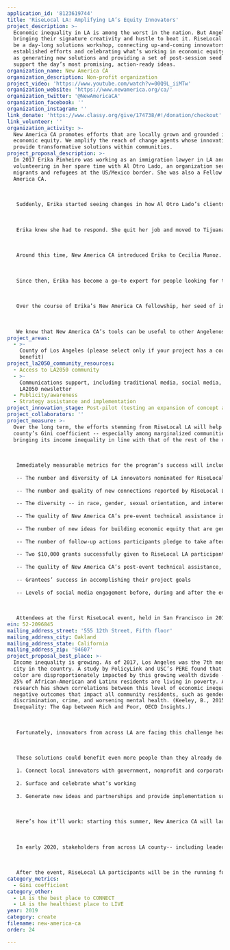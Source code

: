 ```yaml
---
application_id: '8123619744'
title: 'RiseLocal LA: Amplifying LA’s Equity Innovators'
project_description: >-
  Economic inequality in LA is among the worst in the nation. But Angelenos are
  bringing their signature creativity and hustle to beat it. RiseLocal LA will
  be a day-long solutions workshop, connecting up-and-coming innovators with
  established efforts and celebrating what’s working in economic equity, as well
  as generating new solutions and providing a set of post-session seed grants to
  support the day’s most promising, action-ready ideas.
organization_name: New America CA
organization_description: Non-profit organization
project_video: 'https://www.youtube.com/watch?v=00Q9L_iiMTw'
organization_website: 'https://www.newamerica.org/ca/'
organization_twitter: '@NewAmericaCA'
organization_facebook: ''
organization_instagram: ''
link_donate: 'https://www.classy.org/give/174738/#!/donation/checkout'
link_volunteer: ''
organization_activity: >-
  New America CA promotes efforts that are locally grown and grounded in
  economic equity. We amplify the reach of change agents whose innovations
  provide transformative solutions within communities.
project_proposal_description: >-
  In 2017 Erika Pinheiro was working as an immigration lawyer in LA and
  volunteering in her spare time with Al Otro Lado, an organization serving
  migrants and refugees at the US/Mexico border. She was also a Fellow with New
  America CA.
   
   
   
   Suddenly, Erika started seeing changes in how Al Otro Lado’s clients were being treated. There was a spike in deportations of vulnerable undocumented residents, such as single parents and unaccompanied children. She was also seeing clients seeking asylum-- which is a right under law -- being systematically turned away. There were so many people in need, and few attorneys at the border to help them. 
   
   
   
   Erika knew she had to respond. She quit her job and moved to Tijuana, defending migrants during the day and sleeping on the floor of the Al Otro Lado office at night. Her only income was her New America CA fellowship stipend, which allowed her to live as a full-time volunteer. 
   
   
   
   Around this time, New America CA introduced Erika to Cecilia Munoz. Erika was planning a lawsuit on behalf of those being denied the right to seek asylum, and Cecilia connected her with former government colleagues who helped craft a congressional advocacy strategy. Ultimately Erika did sue, asking the court to declare illegal any actions not aligned with asylum protocol, and to introduce systems to get the government to follow the right policies moving forward.
   
   
   
   Since then, Erika has become a go-to expert for people looking for the latest news from the border. Leveraging her communications training from New America CA, she has written and spoken on behalf of migrants on issues from due process to family separation. 
   
   
   
   Over the course of Erika’s New America CA fellowship, her seed of inspiration grew into huge impact. And New America CA was there to accelerate it -- through connections to people who gave valuable counsel, a stipend when she didn’t have a paycheck, and communications coaching that helped her maximize the impact of the stories she has to tell. 
   
   
   
   We know that New America CA’s tools can be useful to other Angelenos ready to take bold steps toward a more equitable community. RiseLocal LA will bring these important resources to more innovators who are making LA the best place to CREATE.
project_areas:
  - >-
    County of Los Angeles (please select only if your project has a countywide
    benefit)
project_la2050_community_resources:
  - Access to LA2050 community
  - >-
    Communications support, including traditional media, social media, and
    LA2050 newsletter
  - Publicity/awareness
  - Strategy assistance and implementation
project_innovation_stage: Post-pilot (testing an expansion of concept after initially successful pilot)
project_collaborators: ''
project_measure: >-
  Over the long term, the efforts stemming from RiseLocal LA will help lower LA
  county’s Gini coefficient -- especially among marginalized communities --
  bringing its income inequality in line with that of the rest of the country. 
   
   
   
   Immediately measurable metrics for the program’s success will include: 
   
   -- The number and diversity of LA innovators nominated for RiseLocal LA
   
   -- The number and quality of new connections reported by RiseLocal LA participants post-event
   
   -- The diversity -- in race, gender, sexual orientation, and interest area within the field of economic equity-- of innovators featured at RiseLocal LA
   
   -- The quality of New America CA’s pre-event technical assistance in communication and storytelling, as rated by RiseLocal LA participants
   
   -- The number of new ideas for building economic equity that are generated at the event
   
   -- The number of follow-up actions participants pledge to take after the event
   
   -- Two $10,000 grants successfully given to RiseLocal LA participants post-event
   
   -- The quality of New America CA’s post-event technical assistance, as rated by grantees 
   
   -- Grantees’ success in accomplishing their project goals
   
   -- Levels of social media engagement before, during and after the event
   
   
   
   Attendees at the first RiseLocal event, held in San Francisco in 2017, shared that the gathering helped them make critical new connections, move forward new initiatives, share their work more broadly, forge alliances across traditional lines, and shift organizational strategies.
ein: 52-2096845
mailing_address_street: '555 12th Street, Fifth floor'
mailing_address_city: Oakland
mailing_address_state: California
mailing_address_zip: '94607'
project_proposal_best_place: >-
  Income inequality is growing. As of 2017, Los Angeles was the 7th most-unequal
  city in the country. A study by PolicyLink and USC’s PERE found that people of
  color are disproportionately impacted by this growing wealth divide -- nearly
  25% of African-American and Latinx residents are living in poverty. And
  research has shown correlations between this level of economic inequality and
  negative outcomes that impact all community residents, such as gender
  discrimination, crime, and worsening mental health. (Keeley, B., 2015, Income
  Inequality: The Gap between Rich and Poor, OECD Insights.)
   
   
   
   Fortunately, innovators from across LA are facing this challenge head-on. From incubators for startup founders of color to pathways to financial independence for survivors of domestic violence, they are generating local solutions with the potential to make economic opportunity available for all. 
   
   
   
   These solutions could benefit even more people than they already do. But social entrepreneurs doing great local work don’t always have access to the networks and resources they need for their ideas to spread. RiseLocal LA will bring together both new and established voices in economic equity to:
   
   1. Connect local innovators with government, nonprofit and corporate leaders who can strengthen their efforts
   
   2. Surface and celebrate what’s working
   
   3. Generate new ideas and partnerships and provide implementation support, including two $10,000 seed grants and assistance from New America CA to get projects off the ground
   
   
   
   Here’s how it’ll work: starting this summer, New America CA will launch a nomination process to gather the community’s recommendations for dynamic LA leaders who are innovating for economic equity. We’ll identify the people contributing the most promising new ideas, then invite them to share their work at RiseLocal LA, providing pre-event coaching on storytelling and communication to ensure that their messages pop.
   
   
   
   In early 2020, stakeholders from across LA county-- including leaders from the government, nonprofit and corporate sectors -- will gather with our equity innovators for a day of celebration and idea-exchange. They’ll share their successes and dive deeper on the challenges that remain. They’ll also combine forces around potential new projects to take their good work even further. 
   
   
   
   After the event, RiseLocal LA participants will be in the running for two $10,000 grants to support ideas and collaborations forged at the event. This seed funding will come with support from New America CA team members -- from project management to amplification through our networks-- to help get these new projects off the ground. We’ll also publish content from other innovators featured at the event to amplify the work of all participants, whether or not they receive other follow-on support.
category_metrics:
  - Gini coefficient
category_other:
  - LA is the best place to CONNECT
  - LA is the healthiest place to LIVE
year: 2019
category: create
filename: new-america-ca
order: 24

---
```

